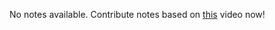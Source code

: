 No notes available. Contribute notes based on [this](https://www.youtube.com/watch?v=xVaC_G6aeH0&list=PL2kSRH_DmWVZp_cu6MMPWkgYh7GZVFS6i&index=3) video now!
